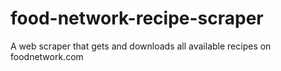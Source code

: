# food-network-recipe-scraper
A web scraper that gets and downloads all available recipes on foodnetwork.com
